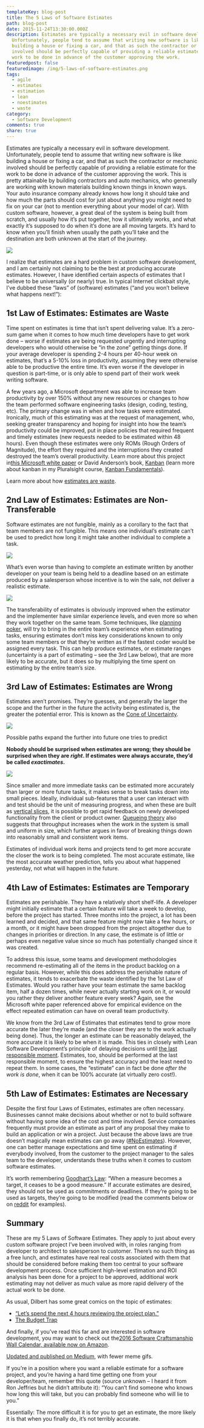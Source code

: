 ```yaml
---
templateKey: blog-post
title: The 5 Laws of Software Estimates
path: blog-post
date: 2015-11-24T13:30:00.000Z
description: Estimates are typically a necessary evil in software development.
  Unfortunately, people tend to assume that writing new software is like
  building a house or fixing a car, and that as such the contractor or mechanic
  involved should be perfectly capable of providing a reliable estimate for the
  work to be done in advance of the customer approving the work.
featuredpost: false
featuredimage: /img/5-laws-of-software-estimates.png
tags:
  - agile
  - estimates
  - estimation
  - lean
  - noestimates
  - waste
category:
  - Software Development
comments: true
share: true
---
```

Estimates are typically a necessary evil in software development. Unfortunately, people tend to assume that writing new software is like building a house or fixing a car, and that as such the contractor or mechanic involved should be perfectly capable of providing a reliable estimate for the work to be done in advance of the customer approving the work. This is pretty attainable by building contractors and auto mechanics, who generally are working with known materials building known things in known ways. Your auto insurance company already knows how long it should take and how much the parts should cost for just about anything you might need to fix on your car (not to mention everything about your model of car). With custom software, however, a great deal of the system is being built from scratch, and usually how it’s put together, how it ultimately works, and what exactly it’s supposed to do when it’s done are all moving targets. It’s hard to know when you’ll finish when usually the path you’ll take and the destination are both unknown at the start of the journey.

![](/img/one-does-not-simply-estimate-task-duration.jpg)

I realize that estimates are a hard problem in custom software development, and I am certainly not claiming to be the best at producing accurate estimates. However, I have identified certain aspects of estimates that I believe to be universally (or nearly) true. In typical Internet clickbait style, I’ve dubbed these “laws” of (software) estimates (“and you won’t believe what happens next!”):

## 1st Law of Estimates: Estimates are Waste

Time spent on estimates is time that isn’t spent delivering value. It’s a zero-sum game when it comes to how much time developers have to get work done – worse if estimates are being requested urgently and interrupting developers who would otherwise be “in the zone” getting things done. If your average developer is spending 2-4 hours per 40-hour week on estimates, that’s a 5-10% loss in productivity, assuming they were otherwise able to be productive the entire time. It’s even worse if the developer in question is part-time, or is only able to spend part of their work week writing software.

A few years ago, a Microsoft department was able to increase team productivity by over 150% without any new resources or changes to how the team performed software engineering tasks (design, coding, testing, etc). The primary change was in when and how tasks were estimated. Ironically, much of this estimating was at the request of management, who, seeking greater transparency and hoping for insight into how the team’s productivity could be improved, put in place policies that required frequent and timely estimates (new requests needed to be estimated within 48 hours). Even though these estimates were only ROMs (Rough Orders of Magnitude), the effort they required and the interruptions they created destroyed the team’s overall productivity. Learn more about this project in[this Microsoft white paper](http://images.itrevolution.com/images/kanbans/From_Worst_to_Best_in_9_Months_Final_1_3-aw.pdf) or David Anderson’s book, [Kanban](http://amzn.to/1P7qpI0) (learn more about kanban in my Pluralsight course, [Kanban Fundamentals](https://www.pluralsight.com/courses/kanban-fundamentals)).

Learn more about how [estimates are waste](/estimates-are-waste/).

## 2nd Law of Estimates: Estimates are Non-Transferable

Software estimates are not fungible, mainly as a corollary to the fact that team members are not fungible. This means one individual’s estimate can’t be used to predict how long it might take another individual to complete a task.

![](/img/estimating-things-you-know-nothing-about.jpg)

What’s even worse than having to complete an estimate written by another developer on your team is being held to a deadline based on an estimate produced by a salesperson whose incentive is to win the sale, not deliver a realistic estimate.

![](/img/estimates-deadlines.jpg)

The transferability of estimates is obviously improved when the estimator and the implementer have similar experience levels, and even more so when they work together on the same team. Some techniques, like [planning poker](https://en.wikipedia.org/wiki/Planning_poker), will try to bring in the entire team’s experience when estimating tasks, ensuring estimates don’t miss key considerations known to only some team members or that they’re written as if the fastest coder would be assigned every task. This can help produce estimates, or estimate ranges (uncertainty is a part of estimating – see the 3rd Law below), that are more likely to be accurate, but it does so by multiplying the time spent on estimating by the entire team’s size.

## 3rd Law of Estimates: Estimates are Wrong

Estimates aren’t promises. They’re guesses, and generally the larger the scope and the further in the future the activity being estimated is, the greater the potential error. This is known as the [Cone of Uncertainty](http://www.construx.com/Thought_Leadership/Books/The_Cone_of_Uncertainty/).

![](/img/080906.ike_.path_.jpg)

Possible paths expand the further into future one tries to predict

**Nobody should be surprised when estimates are wrong; they should be surprised when they are *right*. If estimates were always accurate, they’d be called *exactimates*.**

![](/img/estimates-way-off.jpg)

Since smaller and more immediate tasks can be estimated more accurately than larger or more future tasks, it makes sense to break tasks down into small pieces. Ideally, individual sub-features that a user can interact with and test should be the unit of measuring progress, and when these are built as [vertical slices](http://deviq.com/vertical-slices/), it is possible to get rapid feedback on newly developed functionality from the client or product owner. [Queueing theory](https://en.wikipedia.org/wiki/Queueing_theory) also suggests that throughput increases when the work in the system is small and uniform in size, which further argues in favor of breaking things down into reasonably small and consistent work items.

Estimates of individual work items and projects tend to get more accurate the closer the work is to being completed. The most accurate estimate, like the most accurate weather prediction, tells you about what happened yesterday, not what will happen in the future.

## 4th Law of Estimates: Estimates are Temporary

Estimates are perishable. They have a relatively short shelf-life. A developer might initially estimate that a certain feature will take a week to develop, before the project has started. Three months into the project, a lot has been learned and decided, and that same feature might now take a few hours, or a month, or it might have been dropped from the project altogether due to changes in priorities or direction. In any case, the estimate is of little or perhaps even negative value since so much has potentially changed since it was created.

To address this issue, some teams and development methodologies recommend re-estimating all of the items in the product backlog on a regular basis. However, while this does address the perishable nature of estimates, it tends to exacerbate the waste identified by the 1st Law of Estimates. Would you rather have your team estimate the same backlog item, half a dozen times, while never actually starting work on it, or would you rather they deliver another feature every week? Again, see the Microsoft white paper referenced above for empirical evidence on the effect repeated estimation can have on overall team productivity.

We know from the 3rd Law of Estimates that estimates tend to grow more accurate the later they’re made (and the closer they are to the work actually being done). Thus, the longer an estimate can be reasonably delayed, the more accurate it is likely to be when it is made. This ties in closely with Lean Software Development’s principle of delaying decisions until [the last responsible moment](http://www.ben-morris.com/lean-developments-last-responsible-moment-should-address-uncertainty-not-justify-procrastination/). Estimates, too, should be performed at the last responsible moment, to ensure the highest accuracy and the least need to repeat them. In some cases, the “estimate” can in fact be done *after the work is done*, when it can be 100% accurate (at virtually zero cost!).

## 5th Law of Estimates: Estimates are Necessary

Despite the first four Laws of Estimates, estimates are often necessary. Businesses cannot make decisions about whether or not to build software without having some idea of the cost and time involved. Service companies frequently must provide an estimate as part of any proposal they make to build an application or win a project. Just because the above laws are true doesn’t magically mean estimates can go away ([\#NoEstimates](https://twitter.com/hashtag/noestimates)). However, one can better manage expectations and time spent on estimating if everybody involved, from the customer to the project manager to the sales team to the developer, understands these truths when it comes to custom software estimates.

It’s worth remembering [Goodhart’s Law](https://en.wikipedia.org/wiki/Goodhart%27s_law): “When a measure becomes a target, it ceases to be a good measure.” If accurate estimates are desired, they should not be used as commitments or deadlines. If they’re going to be used as targets, they’re going to be modified (read the comments below or on [reddit](https://www.reddit.com/r/programming/comments/3u7w9g/the_5_laws_of_software_estimates/) for examples).

## Summary

These are my 5 Laws of Software Estimates. They apply to just about every custom software project I’ve been involved with, in roles ranging from developer to architect to salesperson to customer. There’s no such thing as a free lunch, and estimates have real real costs associated with them that should be considered before making them too central to your software development process. Once sufficient high-level estimation and ROI analysis has been done for a project to be approved, additional work estimating may not deliver as much value as more rapid delivery of the actual work to be done.

As usual, Dilbert has some great comics on the topic of estimates:

* [“Let’s spend the next 4 hours reviewing the project plan.”](http://dilbert.com/strip/1994-05-22)
* [The Budget Trap](http://dilbert.com/strip/1996-07-28)

And finally, if you’ve read this far and are interested in software development, you may want to check out the[2016 Software Craftsmanship Wall Calendar, available now on Amazon](http://amzn.to/1PZ0gtg).

[Updated and published on Medium](https://medium.com/@ardalis/the-5-laws-of-software-estimates-fd13af46000b#.siynvp7y5), with fewer meme gifs.

If you’re in a position where you want a reliable estimate for a software project, and you’re having a hard time getting one from your developer/team, remember this quote (source unknown – I heard it from Ron Jeffries but he didn’t attribute it): “You can’t find someone who knows how long this will take, but you can probably find someone who will lie to you.”

Essentially: The more difficult it is for you to get an estimate, the more likely it is that when you finally do, it’s not terribly accurate.
